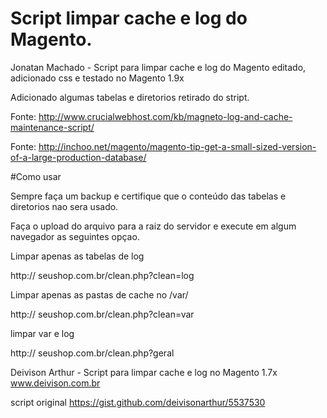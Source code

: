 # Script limpar cache e log do Magento.

Jonatan Machado - Script para limpar cache e log do Magento editado, adicionado css e testado no Magento 1.9x

Adicionado algumas tabelas e diretorios retirado do stript. 

Fonte: http://www.crucialwebhost.com/kb/magneto-log-and-cache-maintenance-script/

Fonte: http://inchoo.net/magento/magento-tip-get-a-small-sized-version-of-a-large-production-database/

#Como usar

Sempre faça um backup e certifique que o conteúdo das tabelas e diretorios nao sera usado.

Faça o upload do arquivo para a raiz do servidor e execute em algum navegador as seguintes opçao.

Limpar apenas as tabelas de log

http:// seushop.com.br/clean.php?clean=log

Limpar apenas as pastas de cache no /var/

http:// seushop.com.br/clean.php?clean=var

limpar var e log

http:// seushop.com.br/clean.php?geral

Deivison Arthur - Script para limpar cache e log no Magento 1.7x www.deivison.com.br

script original https://gist.github.com/deivisonarthur/5537530
